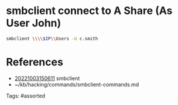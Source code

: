 # smbclient connect to A Share (As User John)
```bash
smbclient \\\\$IP\\Users -U c.smith
```

# References
- [20221003150611](/zet/20221003150611/README.md) smbclient
- ~/kb/hacking/commands/smbclient-commands.md

Tags:
    #assorted

